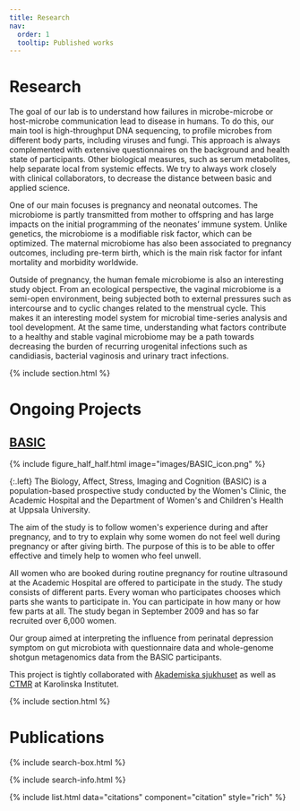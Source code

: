 ```yaml
---
title: Research
nav:
  order: 1
  tooltip: Published works
---
```


# <i class="fas fa-microscope"></i>Research

The goal of our lab is to understand how failures in microbe-microbe or host-microbe communication lead to disease in humans. To do this, our main tool is high-throughput DNA sequencing, to profile microbes from different body parts, including viruses and fungi. This approach is always complemented with extensive questionnaires on the background and health state of participants. Other biological measures, such as serum metabolites, help separate local from systemic effects. We try to always work closely with clinical collaborators, to decrease the distance between basic and applied science.

One of our main focuses is pregnancy and neonatal outcomes. The microbiome is partly transmitted from mother to offspring and has large impacts on the initial programming of the neonates’ immune system. Unlike genetics, the microbiome is a modifiable risk factor, which can be optimized. The maternal microbiome has also been associated to pregnancy outcomes, including pre-term birth, which is the main risk factor for infant mortality and morbidity worldwide.

Outside of pregnancy, the human female microbiome is also an interesting study object. From an ecological perspective, the vaginal microbiome is a semi-open environment, being subjected both to external pressures such as intercourse and to cyclic changes related to the menstrual cycle. This makes it an interesting model system for microbial time-series analysis and tool development. At the same time, understanding what factors contribute to a healthy and stable vaginal microbiome may be a path towards decreasing the burden of recurring urogenital infections such as candidiasis, bacterial vaginosis and urinary tract infections.

{% include section.html %}

# <i class="fas fa-microscope"></i>Ongoing Projects

## [BASIC](https://www.basicstudie.se/)

{% include figure_half_half.html image="images/BASIC_icon.png" %}

{:.left}
The Biology, Affect, Stress, Imaging and Cognition (BASIC) is a population-based prospective study conducted by the Women's Clinic, the Academic Hospital and the Department of Women's and Children's Health at Uppsala University.  

The aim of the study is to follow women's experience during and after pregnancy, and to try to explain why some women do not feel well during pregnancy or after giving birth. The purpose of this is to be able to offer effective and timely help to women who feel unwell.

All women who are booked during routine pregnancy for routine ultrasound at the Academic Hospital are offered to participate in the study. The study consists of different parts. Every woman who participates chooses which parts she wants to participate in. You can participate in how many or how few parts at all. The study began in September 2009 and has so far recruited over 6,000 women.

Our group aimed at interpreting the influence from perinatal depression symptom on gut microbiota with questionnaire data and whole-genome shotgun metagenomics data from the BASIC participants.

This project is tightly collaborated with [Akademiska sjukhuset](https://www.akademiska.se/) as well as [CTMR](https://ki.se/en/mtc/centre-for-translational-microbiome-research-ctmr) at Karolinska Institutet.

{% include section.html %}

# <i class="far fa-newspaper"></i>Publications

{% include search-box.html %}

{% include search-info.html %}

{% include list.html data="citations" component="citation" style="rich" %}